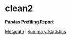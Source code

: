 # clean2

[**Pandas Profiling Report**](https://epistasislab.github.io/pmlb/profile/clean2.html)

[Metadata](metadata.yaml) | [Summary Statistics](summary_stats.tsv)

